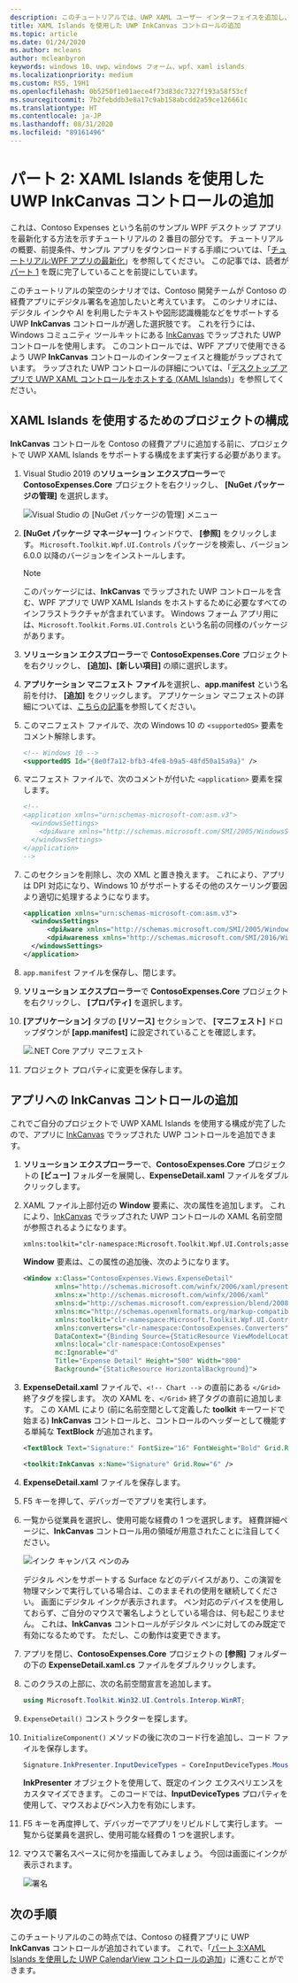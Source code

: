 ```yaml
---
description: このチュートリアルでは、UWP XAML ユーザー インターフェイスを追加し、MSIX パッケージを作成し、その他の最新のコンポーネントをお使いの WPF アプリに組み込む方法について説明します。
title: XAML Islands を使用した UWP InkCanvas コントロールの追加
ms.topic: article
ms.date: 01/24/2020
ms.author: mcleans
author: mcleanbyron
keywords: windows 10、uwp、windows フォーム、wpf、xaml islands
ms.localizationpriority: medium
ms.custom: RS5, 19H1
ms.openlocfilehash: 0b5250f1e01aece4f73d83dc7327f193a58f53cf
ms.sourcegitcommit: 7b2febddb3e8a17c9ab158abcdd2a59ce126661c
ms.translationtype: HT
ms.contentlocale: ja-JP
ms.lasthandoff: 08/31/2020
ms.locfileid: "89161496"
---
```

# <a name="part-2-add-a-uwp-inkcanvas-control-using-xaml-islands"></a>パート 2: XAML Islands を使用した UWP InkCanvas コントロールの追加

これは、Contoso Expenses という名前のサンプル WPF デスクトップ アプリを最新化する方法を示すチュートリアルの 2 番目の部分です。 チュートリアルの概要、前提条件、サンプル アプリをダウンロードする手順については、「[チュートリアル:WPF アプリの最新化](modernize-wpf-tutorial.md)」を参照してください。 この記事では、読者が[パート 1](modernize-wpf-tutorial-1.md) を既に完了していることを前提にしています。

このチュートリアルの架空のシナリオでは、Contoso 開発チームが Contoso の経費アプリにデジタル署名を追加したいと考えています。 このシナリオには、デジタル インクや AI を利用したテキストや図形認識機能などをサポートする UWP **InkCanvas** コントロールが適した選択肢です。 これを行うには、Windows コミュニティ ツールキットにある [InkCanvas](/windows/communitytoolkit/controls/wpf-winforms/inkcanvas) でラップされた UWP コントロールを使用します。 このコントロールでは、WPF アプリで使用できるよう UWP **InkCanvas** コントロールのインターフェイスと機能がラップされています。 ラップされた UWP コントロールの詳細については、「[デスクトップ アプリで UWP XAML コントロールをホストする (XAML Islands)](xaml-islands.md)」を参照してください。

## <a name="configure-the-project-to-use-xaml-islands"></a>XAML Islands を使用するためのプロジェクトの構成

**InkCanvas** コントロールを Contoso の経費アプリに追加する前に、プロジェクトで UWP XAML Islands をサポートする構成をまず実行する必要があります。

1. Visual Studio 2019 の**ソリューション エクスプローラー**で **ContosoExpenses.Core** プロジェクトを右クリックし、 **[NuGet パッケージの管理]** を選択します。

    ![Visual Studio の [NuGet パッケージの管理] メニュー](images/wpf-modernize-tutorial//ManageNuGetPackages.png)

2. **[NuGet パッケージ マネージャー]** ウィンドウで、 **[参照]** をクリックします。 `Microsoft.Toolkit.Wpf.UI.Controls` パッケージを検索し、バージョン 6.0.0 以降のバージョンをインストールします。

    > [!NOTE]
    > このパッケージには、**InkCanvas** でラップされた UWP コントロールを含む、WPF アプリで UWP XAML Islands をホストするために必要なすべてのインフラストラクチャが含まれています。 Windows フォーム アプリ用には、`Microsoft.Toolkit.Forms.UI.Controls` という名前の同様のパッケージがあります。

3. **ソリューション エクスプローラー**で **ContosoExpenses.Core** プロジェクトを右クリックし、 **[追加]、[新しい項目]** の順に選択します。

4. **アプリケーション マニフェスト ファイル**を選択し、**app.manifest** という名前を付け、 **[追加]** をクリックします。 アプリケーション マニフェストの詳細については、[こちらの記事](/windows/desktop/SbsCs/application-manifests)を参照してください。

5. このマニフェスト ファイルで、次の Windows 10 の `<supportedOS>` 要素をコメント解除します。

    ```xml
    <!-- Windows 10 -->
    <supportedOS Id="{8e0f7a12-bfb3-4fe8-b9a5-48fd50a15a9a}" />
    ```

6. マニフェスト ファイルで、次のコメントが付いた `<application>` 要素を探します。

    ```xml
    <!--
    <application xmlns="urn:schemas-microsoft-com:asm.v3">
      <windowsSettings>
        <dpiAware xmlns="http://schemas.microsoft.com/SMI/2005/WindowsSettings">true</dpiAware>
      </windowsSettings>
    </application>
    -->
    ```

7. このセクションを削除し、次の XML と置き換えます。 これにより、アプリは DPI 対応になり、Windows 10 がサポートするその他のスケーリング要因より適切に処理するようになります。

    ```xml
    <application xmlns="urn:schemas-microsoft-com:asm.v3">
      <windowsSettings>
          <dpiAware xmlns="http://schemas.microsoft.com/SMI/2005/WindowsSettings">true/PM</dpiAware>
          <dpiAwareness xmlns="http://schemas.microsoft.com/SMI/2016/WindowsSettings">PerMonitorV2, PerMonitor</dpiAwareness>
      </windowsSettings>
    </application>
    ```

8. `app.manifest` ファイルを保存し、閉じます。

9. **ソリューション エクスプローラー**で **ContosoExpenses.Core** プロジェクトを右クリックし、 **[プロパティ]** を選択します。

10. **[アプリケーション]** タブの **[リソース]** セクションで、 **[マニフェスト]** ドロップダウンが **[app.manifest]** に設定されていることを確認します。

    ![.NET Core アプリ マニフェスト](images/wpf-modernize-tutorial/NetCoreAppManifest.png)

11. プロジェクト プロパティに変更を保存します。

## <a name="add-an-inkcanvas-control-to-the-app"></a>アプリへの InkCanvas コントロールの追加

これでご自分のプロジェクトで UWP XAML Islands を使用する構成が完了したので、アプリに [InkCanvas](/windows/communitytoolkit/controls/wpf-winforms/inkcanvas) でラップされた UWP コントロールを追加できます。

1. **ソリューション エクスプローラー**で、**ContosoExpenses.Core** プロジェクトの **[ビュー]** フォルダーを展開し、**ExpenseDetail.xaml** ファイルをダブルクリックします。

2. XAML ファイル上部付近の **Window** 要素に、次の属性を追加します。 これにより、[InkCanvas](/windows/communitytoolkit/controls/wpf-winforms/inkcanvas) でラップされた UWP コントロールの XAML 名前空間が参照されるようになります。

    ```xml
    xmlns:toolkit="clr-namespace:Microsoft.Toolkit.Wpf.UI.Controls;assembly=Microsoft.Toolkit.Wpf.UI.Controls"
    ```

    **Window** 要素は、この属性の追加後、次のようになります。

    ```xml
    <Window x:Class="ContosoExpenses.Views.ExpenseDetail"
            xmlns="http://schemas.microsoft.com/winfx/2006/xaml/presentation"
            xmlns:x="http://schemas.microsoft.com/winfx/2006/xaml"
            xmlns:d="http://schemas.microsoft.com/expression/blend/2008"
            xmlns:mc="http://schemas.openxmlformats.org/markup-compatibility/2006"
            xmlns:toolkit="clr-namespace:Microsoft.Toolkit.Wpf.UI.Controls;assembly=Microsoft.Toolkit.Wpf.UI.Controls"
            xmlns:converters="clr-namespace:ContosoExpenses.Converters"
            DataContext="{Binding Source={StaticResource ViewModelLocator}, Path=ExpensesDetailViewModel}"
            xmlns:local="clr-namespace:ContosoExpenses"
            mc:Ignorable="d"
            Title="Expense Detail" Height="500" Width="800"
            Background="{StaticResource HorizontalBackground}">
    ```

4. **ExpenseDetail.xaml** ファイルで、`<!-- Chart -->` の直前にある `</Grid>` 終了タグを探します。 次の XAML を、`</Grid>` 終了タグの直前に追加します。 この XAML により (前に名前空間として定義した **toolkit** キーワードで始まる) **InkCanvas** コントロールと、コントロールのヘッダーとして機能する単純な **TextBlock** が追加されます。

    ```xml
    <TextBlock Text="Signature:" FontSize="16" FontWeight="Bold" Grid.Row="5" />

    <toolkit:InkCanvas x:Name="Signature" Grid.Row="6" />
    ```

5. **ExpenseDetail.xaml** ファイルを保存します。

6. F5 キーを押して、デバッガーでアプリを実行します。

7. 一覧から従業員を選択し、使用可能な経費の 1 つを選択します。 経費詳細ページに、**InkCanvas** コントロール用の領域が用意されたことに注目してください。

    ![インク キャンバス ペンのみ](images/wpf-modernize-tutorial/InkCanvasPenOnly.png)

    デジタル ペンをサポートする Surface などのデバイスがあり、この演習を物理マシンで実行している場合は、このままそれの使用を継続してください。 画面にデジタル インクが表示されます。 ペン対応のデバイスを使用しておらず、ご自分のマウスで署名しようとしている場合は、何も起こりません。 これは、**InkCanvas** コントロールがデジタル ペンに対してのみ既定で有効になるためです。 ただし、この動作は変更できます。

8. アプリを閉じ、**ContosoExpenses.Core** プロジェクトの **[参照]** フォルダーの下の **ExpenseDetail.xaml.cs** ファイルをダブルクリックします。

9. このクラスの上部に、次の名前空間宣言を追加します。

    ```csharp
    using Microsoft.Toolkit.Win32.UI.Controls.Interop.WinRT;
    ```

10. `ExpenseDetail()` コンストラクターを探します。

11. `InitializeComponent()` メソッドの後に次のコード行を追加し、コード ファイルを保存します。

    ```csharp
    Signature.InkPresenter.InputDeviceTypes = CoreInputDeviceTypes.Mouse | CoreInputDeviceTypes.Pen;
    ```

    **InkPresenter** オブジェクトを使用して、既定のインク エクスペリエンスをカスタマイズできます。 このコードでは、**InputDeviceTypes** プロパティを使用して、マウスおよびペン入力を有効にします。

12. F5 キーを再度押して、デバッガーでアプリをリビルドして実行します。 一覧から従業員を選択し、使用可能な経費の 1 つを選択します。

13. マウスで署名スペースに何かを描画してみましょう。 今回は画面にインクが表示されます。

    ![署名](images/wpf-modernize-tutorial/Signature.png)

## <a name="next-steps"></a>次の手順

このチュートリアルのこの時点では、Contoso の経費アプリに UWP **InkCanvas** コントロールが追加されています。 これで、「[パート 3:XAML Islands を使用した UWP CalendarView コントロールの追加](modernize-wpf-tutorial-3.md)」に進むことができます。